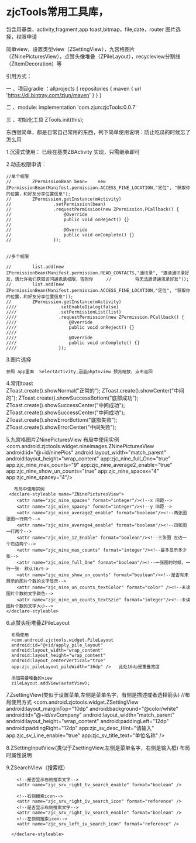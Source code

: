 # zjcTools常用工具库，
包含用基类，activity,fragment,app
toast,bitmap，file,date，router
图片选择，权限申请

简单view，设置类型view（ZSettingView），九宫格图片（ZNinePicturesView），点赞头像堆叠（ZPileLayout），recycleview分割线（ZItemDecoration）等


引用方式：


一  、项目gradle ：allprojects {
    repositories {
        maven { url 'https://dl.bintray.com/zjun/maven' }
    }
}

二 、module: implementation 'com.zjun:zjcTools:0.0.7'


三 、初始化工具  ZTools.init(this);


东西很简单，都是日常自己常用的东西，列下简单使用说明：防止吃瓜的时候忘了怎么用


1.沉浸式使用： 已经在基类ZBActivity 实现，只需继承即可

2.动态权限申请：

    //单个权限
    //        ZPermissionBean bean=    new ZPermissionBean(Manifest.permission.ACCESS_FINE_LOCATION,"定位", "获取你的位置，和好友分享位置信息");
    //        ZPermission.getInstance(mActivity)
    //                .setPermission(bean)
    //                .requestPermission(new ZPermission.PCallback() {
    //                    @Override
    //                    public void onReject() {}
    //
    //                    @Override
    //                    public void onComplete() {}
    //                });


    //多个权限
    
    //        list.add(new ZPermissionBean(Manifest.permission.READ_CONTACTS,"通讯录", "邀请通讯录好友，请允许我们获取访问通讯录权限，否则你     //         将无法邀请通讯录好友"));
    //        list.add(new ZPermissionBean(Manifest.permission.ACCESS_FINE_LOCATION,"定位", "获取你的位置，和好友分享位置信息"));
    //        ZPermission.getInstance(mActivity)
    ////                .setEnableDialog(false)
    ////                .setPermissionList(list)
    ////                .requestPermission(new ZPermission.PCallback() {
    ////                    @Override
    ////                    public void onReject() {}
    ////
    ////                    @Override
    ////                    public void onComplete() {}
    ////                });
    
   3.图片选择
    
    参照 app里面  SelectActivity,涵盖phptoview 预览缩放，点击返回
    

   4.常用toast    
           ZToast.create().showNormal("正常的");
           ZToast.create().showCenter("中间的");
           ZToast.create().showSuccessBottom("底部成功");
           ZToast.create().showSuccessCenter("中间成功");
           ZToast.create().showSuccessCenter("中间成功");
           ZToast.create().showErrorBottom("底部失败");
           ZToast.create().showErrorCenter("中间失败");
       
   5.九宫格图片ZNinePicturesView
        布局中使用实例
        <com.android.zjctools.widget.nineimages.ZNinePicturesView
                android:id="@+id/ninePics"
                android:layout_width="match_parent"
                android:layout_height="wrap_content"
                app:zjc_nine_full_One="true"
                app:zjc_nine_max_counts="9"
                app:zjc_nine_average2_enable="true"
                app:zjc_nine_show_un_counts="true"
                app:zjc_nine_spacex="4"
                app:zjc_nine_spacey="4"/>
        
       布局中使用实例
     <declare-styleable name="ZNinePicturesView">
        <attr name="zjc_nine_spacex" format="integer"/><!--x 间距-->
        <attr name="zjc_nine_spacey" format="integer"/><!--y 间距-->
        <attr name="zjc_nine_average2_enable" format="boolean"/><!--两张图张图一行两个-->
        <attr name="zjc_nine_average4_enable" format="boolean"/><!--四张图一行两个-->
        <attr name="zjc_nine_12_Enable" format="boolean"/><!--三张图 左边一个右边两个-->
        <attr name="zjc_nine_max_counts" format="integer"/><!--最多显示多少张-->
        <attr name="zjc_nine_full_One" format="boolean"/><!--一张图的时候，一行一张- 默认16/9->
        <attr name="zjc_nine_show_un_counts" format="boolean"/><!--是否有未展示的图片个数的文字显示-->
        <attr name="zjc_nine_un_counts_textColor" format="color" /><!--未读图片个数的文字颜色-->
        <attr name="zjc_nine_un_counts_textSzie" format="integer"/><!--未读图片个数的文字大小-->
    </declare-styleable>
    
  6.点赞头衔堆叠ZPileLayout
      
      布局使用
      <com.android.zjctools.widget.PileLayout
      android:id="@+id/apply_pile_layout"
      android:layout_width="wrap_content"
      android:layout_height="wrap_content"
      android:layout_centerVertical="true"
      app:zjc_pileLayout_pileWidth="16dp" />   此处16dp是重叠宽度
 
      添加需要堆叠的view
      zileLayout.addView(avtatView);
      
 7.ZsettingView(类似于设置菜单,左侧是菜单名字，有侧是描述或者选择箭头)
        //布局使用方式
      <com.android.zjctools.widget.ZSettingView
            android:layout_marginTop="10dp"
            android:background="@color/white"
            android:id="@+id/svCompany"
            android:layout_width="match_parent"
            android:layout_height="wrap_content"
            android:paddingLeft="12dp"
            android:paddingRight="12dp"
            app:zjc_sv_desc_Hint="请输入"    
            app:zjc_sv_Line_enable="true"
            app:zjc_sv_title_text="单位名称" />

  8.ZSettingInputView(类似于ZsettingView,左侧是菜单名字，右侧是输入框)
        布局时属性说明
          <!--是否显示底部分隔线-->
        <attr name="zjc_siv_Line_enable" format="boolean" />
        <!--标题-->
        <attr name="zjc_siv_title_text" format="string" />
        <!--底部分隔线颜色-->
        <attr name="zjc_siv_line_color" format="color" />
        <!--右侧输入框hint-->
        <attr name="zjc_siv_hint_text" format="string" />
        <!--右侧输入框最多字符-->
        <attr name="zjc_siv_max_counts" format="integer" />
        
   9.ZSearchView（搜索框）
         <declare-styleable name="ZSearchView">
        <!--是否显示清除-->
        <attr name="zjc_srv_clear_enable" format="boolean" />
        <!--输入框search-->
        <attr name="zjc_srv_search_hint" format="string" />
        <!--是否有输入功能-->
        <attr name="zjc_srv_search_input_enable" format="boolean" />

        <!--是否显示右侧搜索文字-->
        <attr name="zjc_srv_right_tv_search_enable" format="boolean" />

        <!--右侧搜索icon-->
        <attr name="zjc_srv_right_iv_search_icon" format="reference" />
        <!--是否显示右侧搜索文字-->
        <attr name="zjc_srv_right_iv_search_enable" format="boolean" />
        <!--左侧侧搜索icon-->
        <attr name="zjc_srv_left_iv_search_icon" format="reference" />

      </declare-styleable>
   

